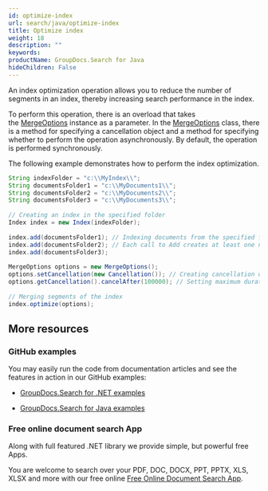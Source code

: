 ```yaml
---
id: optimize-index
url: search/java/optimize-index
title: Optimize index
weight: 18
description: ""
keywords: 
productName: GroupDocs.Search for Java
hideChildren: False
---
```

An index optimization operation allows you to reduce the number of segments in an index, thereby increasing search performance in the index.

To perform this operation, there is an overload that takes the [MergeOptions](https://apireference.groupdocs.com/search/java/com.groupdocs.search.options/MergeOptions) instance as a parameter. In the [MergeOptions](https://apireference.groupdocs.com/search/java/com.groupdocs.search.options/MergeOptions) class, there is a method for specifying a cancellation object and a method for specifying whether to perform the operation asynchronously. By default, the operation is performed synchronously.

The following example demonstrates how to perform the index optimization.



```java
String indexFolder = "c:\\MyIndex\\";
String documentsFolder1 = "c:\\MyDocuments1\\";
String documentsFolder2 = "c:\\MyDocuments2\\";
String documentsFolder3 = "c:\\MyDocuments3\\";
 
// Creating an index in the specified folder
Index index = new Index(indexFolder);
 
index.add(documentsFolder1); // Indexing documents from the specified folder
index.add(documentsFolder2); // Each call to Add creates at least one new segment in the index
index.add(documentsFolder3);
 
MergeOptions options = new MergeOptions();
options.setCancellation(new Cancellation()); // Creating cancellation object to be able to cancel the operation
options.getCancellation().cancelAfter(100000); // Setting maximum duration of the operation to 100 seconds
 
// Merging segments of the index
index.optimize(options);
```

## More resources

### GitHub examples

You may easily run the code from documentation articles and see the features in action in our GitHub examples:

*   [GroupDocs.Search for .NET examples](https://github.com/groupdocs-search/GroupDocs.Search-for-.NET)
    
*   [GroupDocs.Search for Java examples](https://github.com/groupdocs-search/GroupDocs.Search-for-Java)
    

### Free online document search App

Along with full featured .NET library we provide simple, but powerful free Apps.

You are welcome to search over your PDF, DOC, DOCX, PPT, PPTX, XLS, XLSX and more with our free online [Free Online Document Search App](https://products.groupdocs.app/search).
